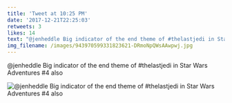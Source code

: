 ```yaml
---
title: 'Tweet at 10:25 PM'
date: '2017-12-21T22:25:03'
retweets: 3
likes: 14
text: "@jenheddle Big indicator of the end theme of #thelastjedi in Star Wars Adventures #4 also"
img_filename: /images/943970599331823621-DRmoNpQWsAAwpwj.jpg
---
```

@jenheddle Big indicator of the end theme of #thelastjedi in Star Wars Adventures #4 also

![@jenheddle Big indicator of the end theme of #thelastjedi in Star Wars Adventures #4 also](/images/943970599331823621-DRmoNpQWsAAwpwj.jpg "@jenheddle Big indicator of the end theme of #thelastjedi in Star Wars Adventures #4 also")